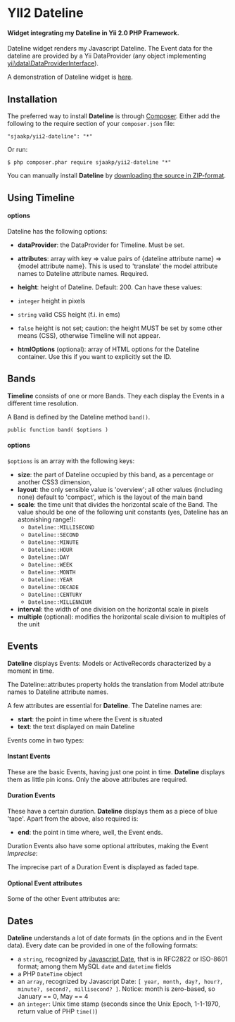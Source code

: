 YII2 Dateline
=============

#### Widget integrating my Dateline in Yii 2.0 PHP Framework. ####

Dateline widget renders my Javascript Dateline. The Event data for the dateline are provided by a Yii DataProvider (any object implementing [yii\data\DataProviderInterface](http://www.yiiframework.com/doc-2.0/yii-data-dataproviderinterface.html)).

A demonstration of Dateline widget is [here](http://www.sjaakpriester.nl/software/dateline).

## Installation ##

The preferred way to install **Dateline** is through [Composer](https://getcomposer.org/). Either add the following to the require section of your `composer.json` file:

`"sjaakp/yii2-dateline": "*"` 

Or run:

`$ php composer.phar require sjaakp/yii2-dateline "*"` 

You can manually install **Dateline** by [downloading the source in ZIP-format](https://github.com/sjaakp/yii2-dateline/archive/master.zip).

## Using Timeline ##


#### options ####

Dateline has the following options:

- **dataProvider**: the DataProvider for Timeline. Must be set.
- **attributes**: array with key => value pairs of {dateline attribute name} => {model attribute name}. This is used to 'translate' the model attribute names to Dateline attribute names. Required.
- **height**: height of Dateline. Default: 200. Can have these values:
 - `integer` height in pixels
 - `string` valid CSS height (f.i. in ems)
 - `false` height is not set; caution: the height MUST be set by some other means (CSS), otherwise Timeline will not appear.


- **htmlOptions** (optional): array of HTML options for the Dateline container. Use this if you want to explicitly set the ID. 

## Bands ##

**Timeline** consists of one or more Bands. They each display the Events in a different time resolution.

A Band is defined by the Dateline method `band()`.

    public function band( $options )

#### options ####

`$options` is an array with the following keys:

- **size**: the part of Dateline occupied by this band, as a percentage or another CSS3 dimension,
- **layout**: the only sensible value is 'overview'; all other values (including none) default to 'compact', which is the layout of the main band
- **scale**: the time unit that divides the horizontal scale of the Band. The value should be one of the following unit constants (yes, Dateline has an astonishing range!):
	- `Dateline::MILLISECOND`
	- `Dateline::SECOND`
	- `Dateline::MINUTE`
	- `Dateline::HOUR`
	- `Dateline::DAY`
	- `Dateline::WEEK`
	- `Dateline::MONTH`
	- `Dateline::YEAR`
	- `Dateline::DECADE`
	- `Dateline::CENTURY`
	- `Dateline::MILLENNIUM`
- **interval**: the width of one division on the horizontal scale in pixels
- **multiple** (optional): modifies the horizontal scale division to multiples of the unit 

## Events ##

**Dateline** displays Events: Models or ActiveRecords characterized by a moment in time.

The Dateline::attributes property holds the translation from Model attribute names to Dateline attribute names.
  
A few attributes are essential for **Dateline**. The Dateline names are:

- **start**: the point in time where the Event is situated
- **text**: the text displayed on main Dateline

Events come in two types:

#### Instant Events ####

These are the basic Events, having just one point in time. **Dateline** displays them as little pin icons. Only the above attributes are required.

#### Duration Events ####

These have a certain duration. **Dateline** displays them as a piece of blue 'tape'. Apart from the above, also required is:

- **end**: the point in time where, well, the Event ends.
   
Duration Events also have some optional attributes, making the Event *Imprecise*:


The imprecise part of a Duration Event is displayed as faded tape.

#### Optional Event attributes ####

Some of the other Event attributes are:

## Dates ##

**Dateline** understands a lot of date formats (in the options and in the Event data). Every date can be provided in one of the following formats:

- a `string`, recognized by [Javascript Date](https://developer.mozilla.org/en-US/docs/Web/JavaScript/Reference/Global_Objects/Date), that is in RFC2822 or ISO-8601 format; among them MySQL `date` and `datetime` fields
- a PHP `DateTime` object
- an `array`, recognized by Javascript Date: `[ year, month, day?, hour?, minute?, second?, millisecond? ]`. Notice: month is zero-based, so January == 0, May == 4
- an `integer`: Unix time stamp (seconds since the Unix Epoch, 1-1-1970, return value of PHP `time()`)
